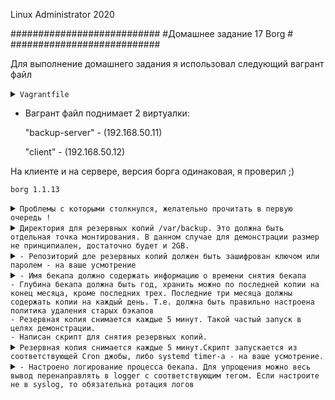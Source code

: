 Linux Administrator 2020

   ###########################
   #Домашнее задание 17 Borg #
   ###########################




Для выполнение домашнего задания я использовал следующий вагрант файл

<details>
<summary><code>Vagrantfile</code></summary>

```
# -*- mode: ruby -*-
# vi: set ft=ruby :
home = ENV['HOME']
ENV["LC_ALL"] = "en_US.UTF-8"

Vagrant.configure(2) do |config|
 config.vm.define "backup-server" do |subconfig|
 subconfig.vm.box = "centos/7"
 subconfig.vm.hostname="backup-server"
 subconfig.vm.network :private_network, ip: "192.168.50.11"
 subconfig.vm.provider "virtualbox" do |vb|
 vb.memory = "2024"
 vb.cpus = "1"
 second_disk = "/tmp/disk2.vmdk"
 unless File.exist?('/tmp/disk2.vmdk')
 vb.customize ['createhd', '--filename', second_disk, '--variant', 'Fixed', '--size', 5 * 1024]
 end
 vb.customize ['storageattach', :id, '--storagectl', 'IDE', '--port', 1, '--device', 0, '--type', 'hdd', '--medium', second_disk]
 end
 end
 config.vm.provision "ansible" do |ansible|
 ansible.compatibility_mode = "2.0"
 ansible.playbook = "playbook.yml"
end
 config.vm.define "client" do |subconfig|
 subconfig.vm.box = "centos/7"
 subconfig.vm.hostname="client"
 subconfig.vm.network :private_network, ip: "192.168.50.12"
 subconfig.vm.provider "virtualbox" do |vb|
 vb.memory = "2024"
 vb.cpus = "1"
 end
 end
 config.vm.provision "ansible" do |ansible|
 ansible.compatibility_mode = "2.0"
 ansible.playbook = "playbook1.yml"

     end
end



```
</details>

 - Вагрант файл поднимает 2 виртуалки: 

   "backup-server" - (192.168.50.11) 

   "client" -  (192.168.50.12)

На клиенте и на сервере, версия борга одинаковая, я проверил ;)


```
borg 1.1.13

```








<details>
<summary><code>Проблемы с которыми столкнулся, желательно прочитать в первую очередь !</code></summary>

```
1) Проблема: Когда только инициализируешь репозиторий, из условия задачи можно сделать "зашифровать ключом или  паролем", так вот, когда делаешь с паролем, как следствие из условия задачи ( Резервная копия снимается каждые 5 минут.)
Становится проблематичным, так как когда запускаешь скрипт на клиенте, что бы он связался с репозиторием сервера он постоянно требует, что бы ты вводил пароль для репозитория, поэтому я сделал просто с шифрованием, но без пароля ! Возможно это как то делается или обходится тем же скриптом, погуглив можно было бы
сделать в скрипт так BORG_PASSPHRASE="super secret passphrase" но уэже было лениво.


2) Такой же момент, но с авторизацией ssh, то есть когда запускаешь скрипт на клиенте, и связываешься с сервером, то должен пройти авторизацию на сервер бэкап, что так же становится проблематичным если условия задачи (Резервная копия снимается каждые 5 минут)
Решение было сделать следующие я просто сделал авторизацию по ключам. Сгененрировал закрытый ключ его я сотавил на клиенте, а закрытый поместил на удаленную машину вм вагрант. После этого все работает.


```

Возможно, я что то не так понял, если что  поправьте плиз


</details>








<details>
<summary><code>Директория для резервных копий /var/backup. Это должна быть отдельная точка монтирования. В данном случае для демонстрации размер не принципиален, достаточно будет и 2GB.</code></summary>

```

Тут все просто, все это за меня сделает "ansible" можно посмотреть playbook.yml он установит Borg, создаст каталог /var/backup, сформирует файловую систему "xfs" и примонтирует ее на отдельный диск.

/dev/sdb с обьемом, я сделал 5GB (Можно запустить вагран файл все должно быть ровно )
 
```

```

[root@backup-server ~]# lsblk
NAME   MAJ:MIN RM SIZE RO TYPE MOUNTPOINT
sda      8:0    0  40G  0 disk 
└─sda1   8:1    0  40G  0 part /
sdb      8:16   0   5G  0 disk /var/backup
[root@backup-server ~]# df -hT
Filesystem     Type      Size  Used Avail Use% Mounted on
devtmpfs       devtmpfs  900M     0  900M   0% /dev
tmpfs          tmpfs     907M     0  907M   0% /dev/shm
tmpfs          tmpfs     907M  8.6M  899M   1% /run
tmpfs          tmpfs     907M     0  907M   0% /sys/fs/cgroup
/dev/sda1      xfs        40G  3.4G   37G   9% /
/dev/sdb       xfs       5.0G   45M  5.0G   1% /var/backup
tmpfs          tmpfs     182M     0  182M   0% /run/user/0
tmpfs          tmpfs     182M     0  182M   0% /run/user/1000
[root@backup-server ~]# 


```
</details>

<details>
<summary><code>- Репозиторий дле резервных копий должен быть зашифрован ключом или паролем - на ваше усмотрение</code></summary>

Инициализируем репозиторий с шифрованием c клиента на сервер  (сделал с шифрованием, но без пароля )



```

[root@client ~]# borg init --encryption=repokey-blake2 192.168.50.11:/var/backup/
Using a pure-python msgpack! This will result in lower performance.
root@192.168.50.11's password: 
Remote: Using a pure-python msgpack! This will result in lower performance.
Enter new passphrase: 
Enter same passphrase again: 
Do you want your passphrase to be displayed for verification? [yN]: n
Make sure the passphrase displayed above is exactly what you wanted.

By default repositories initialized with this version will produce security
errors if written to with an older version (up to and including Borg 1.0.8).

If you want to use these older versions, you can disable the check by running:
borg upgrade --disable-tam ssh://192.168.50.11/var/backup

See https://borgbackup.readthedocs.io/en/stable/changes.html#pre-1-0-9-manifest-spoofing-vulnerability for details about the security implications.

IMPORTANT: you will need both KEY AND PASSPHRASE to access this repo!
Use "borg key export" to export the key, optionally in printable format.
Write down the passphrase. Store both at safe place(s).

[root@client ~]# 



```

Провереям что репа создалась

```
[root@backup-server backup]# pwd
/var/backup
[root@backup-server backup]# ll
total 64
-rw------- 1 root root   964 Aug 16 12:15 config
drwx------ 3 root root    15 Aug 16 12:15 data
-rw------- 1 root root    52 Aug 16 12:15 hints.1
-rw------- 1 root root 41258 Aug 16 12:15 index.1
-rw------- 1 root root   190 Aug 16 12:15 integrity.1
-rw------- 1 root root    16 Aug 16 12:15 nonce
-rw------- 1 root root    73 Aug 16 12:14 README
[root@backup-server backup]# 

```

О том, что шифрование работает, я так понял нам об этом говорит строка <code>Encrypted: Yes (repokey BLAKE2b)</code>

```

[root@backup-server var]# borg info /var/backup/
Using a pure-python msgpack! This will result in lower performance.
Enter passphrase for key /var/backup: 
Repository ID: bc62147450f6f56d138572059eaa474db0de01e343733dcf3e02b4e52ddc6e61
Location: /var/backup
Encrypted: Yes (repokey BLAKE2b)
Cache: /root/.cache/borg/bc62147450f6f56d138572059eaa474db0de01e343733dcf3e02b4e52ddc6e61
Security dir: /root/.config/borg/security/bc62147450f6f56d138572059eaa474db0de01e343733dcf3e02b4e52ddc6e61
------------------------------------------------------------------------------
                       Original size      Compressed size    Deduplicated size
                       All archives:                    0 B                  0 B                  0 B
                       
                       Unique chunks         Total chunks
                       Chunk index:                       0                    0
[root@backup-server var]# 
                                              

```

</details>




<details>
<summary><code>- Имя бекапа должно содержать информацию о времени снятия бекапа
- Глубина бекапа должна быть год, хранить можно по последней копии на конец месяца, кроме последних трех. Последние три месяца должны содержать копии на каждый день. Т.е. должна быть правильно настроена политика удаления старых бэкапов
- Резервная копия снимается каждые 5 минут. Такой частый запуск в целях демонстрации.
- Написан скрипт для снятия резервных копий.</code></summary>


Тут я так понял нужно написать скрипт для запуска. ну чтож переходим на client (192.168.50.12)

Скрипт <code>run.sh</code> c правами на запуск +x и помещаем его в каталог /root   т.е. /root/run.sh


```

#!/bin/bash


BACKUP_USER=root
BACKUP_HOST=192.168.50.11
BACKUP_DIR=/var/backup

REPOSITORY=$BACKUP_HOST:$BACKUP_DIR
LOG=/var/log/borg/borg.log


borg create -v -s -p \
$REPOSITORY::'{now:%Y-%m-%d-%H-%M}' \
/etc --show-rc 2>> $LOG

borg prune -v --show-rc --list $REPOSITORY \
--keep-monthly=9 --keep-daily=90 


```

Запускаем наш тестовый скрипт <code>./run.sh</code> Предварительно сгенерировав пару ключей для безпарольной авторизации с удаленным сервером, где находится наш репозиторий. 


```
[root@client ~]# pwd
/root
[root@client ~]# ./run.sh 
Using a pure-python msgpack! This will result in lower performance.
Remote: Using a pure-python msgpack! This will result in lower performance.
Creating archive at "192.168.50.11:/var/backup::{now:%Y-%m-%d-%H-%M}"
------------------------------------------------------------------------------
Archive name: 2020-08-17-10-21
Archive fingerprint: 7bf1f163cbd8123aeb647326d10aa1b61e6e5538db2f5848b0696a239473364b
Time (start): Mon, 2020-08-17 10:21:54
Time (end):   Mon, 2020-08-17 10:21:59
Duration: 4.34 seconds
Number of files: 1728
Utilization of max. archive size: 0%
------------------------------------------------------------------------------
Original size      Compressed size    Deduplicated size
This archive:               28.54 MB             13.55 MB                590 B
All archives:              884.66 MB            419.98 MB             13.03 MB
                       
Unique chunks         Total chunks
Chunk index:                    1368                53411
------------------------------------------------------------------------------
[root@client ~]# 
                                                                                            
```
Тестовый запуск прошел успешно .


Сейчас посмотрим все архивы которые есть в нашем репозитории

```
root@client ~]# borg list 192.168.50.11:/var/backup
Using a pure-python msgpack! This will result in lower performance.
Remote: Using a pure-python msgpack! This will result in lower performance.
2020-08-17-14-48                     Sun, 2020-08-17 14:48:22 [4282470a4a440bff83f7bce3db5cc42828d41ed241ddfa157c24d6a564e2f05b]
[root@client ~]# 

```

тут видим актуальную дату, как в условии задачи

Далее в скрипт добавим ротация и хранение бэкапов, исходя из документации делается это через "borg prune", если честно то условие задачи я нихрена непонял.
 На сколько я понял правило должно быть таким:
 <code>--keep-monthly=9</code> - Хранить по последней копии на конец месяца
 <code>--keep-daily=90</code> - Последние три месяца должны содержать копии на каждый день.
 
Попытаюсь рассказть логику, Глубина бэкапа 1 год, то есть всего должно быть бэкапов за год 9 месяцев + 90 дней = будет год.


</details>


<details>
<summary><code>Резервная копия снимается каждые 5 минут.Скрипт запускается из соответствующей Cron джобы, либо systemd timer-а - на ваше усмотрение.</code></summary>


Попробую сделать через systemd timer, но для начала создадим юнит, создадим файл и назовем его "borg.service" и помещаем его  в /etc/systemd/system

```


[root@client system]# ll
total 12
drwxr-xr-x. 2 root root   32 Apr 30 22:06 basic.target.wants
-rw-r--r--  1 root root  328 Aug 16 19:55 borg.service
-rw-r--r--  1 root root  144 Aug 16 20:30 borg.timer
lrwxrwxrwx. 1 root root   57 Apr 30 22:06 dbus-org.freedesktop.nm-dispatcher.service -> /usr/lib/systemd/system/NetworkManager-dispatcher.service
lrwxrwxrwx. 1 root root   37 Apr 30 22:08 default.target -> /lib/systemd/system/multi-user.target
drwxr-xr-x. 2 root root   87 Apr 30 22:06 default.target.wants
drwxr-xr-x. 2 root root   38 Apr 30 22:07 dev-virtio\x2dports-org.qemu.guest_agent.0.device.wants
drwxr-xr-x. 2 root root   32 Apr 30 22:06 getty.target.wants
drwxr-xr-x. 2 root root   35 Apr 30 22:06 local-fs.target.wants
drwxr-xr-x. 2 root root 4096 Aug 16 06:50 multi-user.target.wants
drwxr-xr-x. 2 root root   48 Apr 30 22:06 network-online.target.wants
drwxr-xr-x. 2 root root   31 Apr 30 22:06 remote-fs.target.wants
drwxr-xr-x. 2 root root   28 Apr 30 22:06 sockets.target.wants
drwxr-xr-x. 2 root root  171 Apr 30 22:06 sysinit.target.wants
drwxr-xr-x. 2 root root   44 Apr 30 22:06 system-update.target.wants
drwxr-xr-x  2 root root   24 Aug 16 20:12 timers.target.wants
drwxr-xr-x. 2 root root   58 Apr 30 22:06 vmtoolsd.service.requires
[root@client system]# 


```



```
[Unit]
Description=unit borg Kostyuk_Ruslan

[Service]
#Type=notify
#EnvironmentFile=/etc/sysconfig/log_otus
ExecStart=/bin/bash /root/run.sh
ExecReload=/bin/kill -HUP $MAINPID
KillMode=process
Restart=on-failure
RestartSec=10s

[Install]
WantedBy=multi-user.target


```
Сделаем <code>systemctl daemon-reload</code> и <code>systemctl start borg</code> и  добавляем в автозагрузку <code>systemctl enable borg.service</code>





Далее пишем наш borg.timer с запуском на каждые 5 минут и так же <code>systemctl daemon-reload</code> и <code>systemctl start borg.timer</code> <code>systemctl enable borg.timer</code>


```

[Unit]
Description=Каждые 5 минут

[Timer]
OnCalendar=*:0/5

#OnBootSec=30sec
#OnUnitActiveSec=1d


[Install]
WantedBy=timers.target

```




Проверяем  и видим что наш юнит работает, сделал бэкап после запуска

```

[root@client system]# systemctl status borg.service
● borg.service - unit egrep Kostyuk_Ruslan
   Loaded: loaded (/etc/systemd/system/borg.service; disabled; vendor preset: disabled)
      Active: inactive (dead) since Mon 2020-08-17 10:16:22 UTC; 2s ago
        Process: 4291 ExecStart=/bin/bash /root/run.sh (code=exited, status=0/SUCCESS)
         Main PID: 4291 (code=exited, status=0/SUCCESS)
         
         Aug 17 10:16:21 client bash[4291]: Duration: 4.13 seconds
         Aug 17 10:16:21 client bash[4291]: Number of files: 1728
         Aug 17 10:16:21 client bash[4291]: Utilization of max. archive size: 0%
         Aug 17 10:16:21 client bash[4291]: ------------------------------------------------------------------------------
         Aug 17 10:16:21 client bash[4291]: Original size      Compressed size    Deduplicated size
         Aug 17 10:16:21 client bash[4291]: This archive:               28.54 MB             13.55 MB             60.15 kB
         Aug 17 10:16:21 client bash[4291]: All archives:              827.58 MB            392.89 MB             13.03 MB
         Aug 17 10:16:21 client bash[4291]: Unique chunks         Total chunks
         Aug 17 10:16:21 client bash[4291]: Chunk index:                    1366                49965
         Aug 17 10:16:21 client bash[4291]: ------------------------------------------------------------------------------
         

```

Проверяем, что наш таймер работает 


```


[root@client ~]# systemctl status borg.timer
● borg.timer - Каждые 5 минут
   Loaded: loaded (/etc/systemd/system/borg.timer; enabled; vendor preset: disabled)
      Active: active (waiting) since Mon 2020-08-17 08:59:42 UTC; 3min 3s ago
      
      Aug 17 08:59:42 client systemd[1]: Started Каждые 5 минут.
      [root@client ~]# 
      

```






Далее проверим как отработает наш таймер, я проверяю это командой <code>systemctl list-timers</code> и отсчитываю время в графе "LEFT" ровно через 5 минут он обнуляется и снова идет отчет, таймер работает + я еще проверял так
сделал два экрана на одном экране запустил <code>watch -n1 systemctl status borg.service</code> , а на втором экране запустил <code>watch -n1 systemctl status borg.timer</code> и наблюдал как юнит в режиме реального времени перезапускается каждые 5 минут, время можно плюч посмотреть в

<code>Active: inactive (dead) since Sun 2020-08-16 20:45:13 UTC; 7s ago</code>  "ago"  здесь, оно обнуляется по истечению пяти минут.

```
[root@client ~]# systemctl list-timers
NEXT                         LEFT      LAST                         PASSED       UNIT                         ACTIVATES
Mon 2020-08-17 09:05:00 UTC  4s left   Mon 2020-08-17 09:00:00 UTC  4min 55s ago borg.timer                   borg.service
Mon 2020-08-17 09:14:35 UTC  9min left n/a                          n/a          systemd-tmpfiles-clean.timer systemd-tmpfiles-clean.service

2 timers listed.
Pass --all to see loaded but inactive timers, too.
[root@client ~]# 



```
Запустил примерно на 30 минут наш таймер и  посмотрим на наш репозиторий с бэкапами и его время выполнения
Промежуток 5 минут между бэкапами, работает.


```
[root@client ~]# borg list 192.168.50.11:/var/backup
Using a pure-python msgpack! This will result in lower performance.
Remote: Using a pure-python msgpack! This will result in lower performance.
2020-08-17-10-55                     Mon, 2020-08-17 10:55:54 [281ffd32449d67df740e7847ce3b4c75103d0fba56d5de60eca355f7ba34cd35]
2020-08-17-11-00                     Mon, 2020-08-17 11:00:22 [f1823b800b03cd248e1b353b91a92b3e8da55f82a995f90ca0ba276bfb60e8cd]
2020-08-17-11-05                     Mon, 2020-08-17 11:05:26 [4e4a3bd99210905d6ba0ad8f7db3d5be4ac343b3348eb3b7f820d7553d801d86]
2020-08-17-11-10                     Mon, 2020-08-17 11:10:22 [71a8f30ff6de17354fe3dcf305ffba7a33a0aab1b87d783f573aaf588e295b67]
2020-08-17-11-15                     Mon, 2020-08-17 11:15:22 [9ddef7da77ca740483b5097b5e3a54bdd9db21d19d3e0680365ca08ec9f56028]
2020-08-17-11-20                     Mon, 2020-08-17 11:20:26 [75b706da0320d6d8fab266212702d3582616f0299da1cd96273d270290eb43ae]
2020-08-17-11-25                     Mon, 2020-08-17 11:25:22 [4e77fae731ab6bd97de6f542face5490c1a494ccfd4148ca08b603078ef58dc2]
2020-08-17-11-30                     Mon, 2020-08-17 11:30:24 [37367c266065e75d77107fee9b768055e48618d9ce6eb50f2c90e11989d63aab]
2020-08-17-11-35                     Mon, 2020-08-17 11:35:22 [5872094bbfa4340ae18f0203eaae7b4cb48ad443f656c4541c1fcc98025275e6]
[root@client ~]# 



```



</details>





<details>
<summary><code>- Настроено логирование процесса бекапа. Для упрощения можно весь вывод перенаправлять в logger с соответствующим тегом. Если настроите не в syslog, то обязательна ротация логов</code></summary>


По началу, я никак не мог найти логи, потом  почитав документацию понял, что По умолчанию Borg записывает весь вывод журнала в stderr.  Понятно, т.е. снова все прийдется делать самому
первое что я сделал это добавил в ansible --> playbook.yml модули для создания лога, что бы при последующем запуске вм лог уже существовал.

```

  - name: Create a directory Log borg
    file:
      path: /var/log/borg/
      state: directory
      mode: '0775'


  - name: Create file log borg
    file:
      path: /var/log/borg/borg.log
      owner: root
      group: root
      mode: '0775'
      state: touch


```

Потом исходя из документации добавил в скрипт <code>run.sh</code> слудющие строки

```
LOG=/var/log/borg/borg.log   #  тут обьявили переменную


borg create -v -s -p \
$REPOSITORY::'{now:%Y-%m-%d-%H-%M}' \
/etc --show-rc 2>> $LOG   # тут --show-rc  - регистрирует коды возврата 0,1,2  terminating with success status, rc 0, что в принципе полезно смотреть ... и 2>> перенаправляем все в нашу переменную $LOG (/var/log/borg/borg.log)


```
Как оказалось есть еще уровни BORG_LOGGING_CONF  (warn, crirical и т.д.) но их я не стал вносить




</details>








